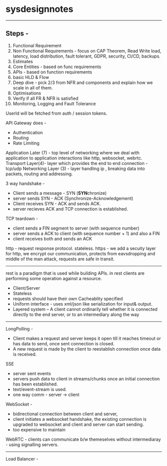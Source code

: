 # sysdesignnotes

---

## Steps - 

1. Functional Requirement
2. Non Functional Requirements - focus on CAP Theorem, Read Write load, latency, load distribution, fault tolerant, GDPR, security, CI/CD, backups.
3. Estimates 
4. Core Entities - based on func requirements
5. APIs - based on function requirements
6. basic HLD & Flow
7. Deep dive - pick 2/3 from NFR and components and explain how we scale in all of them.
8. Optimisations
9. Verify if all FR & NFR is satisfied
10. Monitoring, Logging and Fault Tolerance


UserId will be fetched from auth / session tokens.

API Gateway does - 
- Authentication
- Routing
- Rate Limiting


Application Later (7) - top level of networking where we deal with application to application interactions like http, websocket, webrtc.
Transport Layer(4)- layer which provides the end to end connection - tcp/udp
Networking Layer (3) - layer handling ip , breaking data into packets, routing and addressing.

3 way handshake - 
* Client sends a message - SYN (**SYN**chronize) 
* server sends SYN - ACK (Synchronize-Acknowledgement) 
* Client receives SYN - ACK and sends ACK. 
* server recieves ACK and TCP connection is established.
 
TCP teardown - 
* client sends a FIN segment to server (with sequence number)
* server sends a ACK to client (with sequence number + 1) and also a FIN 
* client receives both and sends an ACK


http - request response protocol. stateless.
https - we add a secuity layer for http, we encrypt our communication, protects from eavsdropping and middle of the man attack, requests are safe in transit.

---
rest is a paradigm that is used while building APIs.
in rest clients are performing some operation against a resource. 
- Client/Server
- Stateless
- requests should have their own Cacheablity specified
- Uniform interface - uses xml/json like serialization for input& output.
- Layered system – A client cannot ordinarily tell whether it is connected directly to the end server, or to an intermediary along the way

---
LongPolling - 
- Client makes a request and server keeps it open till it reaches timeout or has data to send, once sent connection is closed.
- A new request is made by the client to reestablish connection once data is received.

SSE 
- server sent events
- servers push data to client in streams/chunks once an initial connection has been established.
- text/event-stream is used.
- one way comm - server -> client

WebSocket - 
- bidirectional connection between client and server,
- client initiates a websocket handshake, the existing connection is upgraded to websocket and client and server can start sending.
- too expensive to maintain

WebRTC - clients can communicate b/w themeselves without intermediaray - using signalling servers.

---
Load Balancer - 

